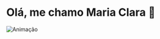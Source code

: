 # Olá, me chamo Maria Clara 👋

<!--
**mariaclara-moura/mariaclara-moura** is a ✨ _special_ ✨ repository because its `README.md` (this file) appears on your GitHub profile.

Here are some ideas to get you started:

- 🔭 I’m currently working on ...
- 🌱 I’m currently learning ...
- 👯 I’m looking to collaborate on ...
- 🤔 I’m looking for help with ...
- 💬 Ask me about ...
- 📫 How to reach me: ...
- 😄 Pronouns: ...
- ⚡ Fun fact: ...
-->

![Animação](https://github-readme-stats.vercel.app/api?username=mariaclara-moura&show_icons=true&theme=radical)
